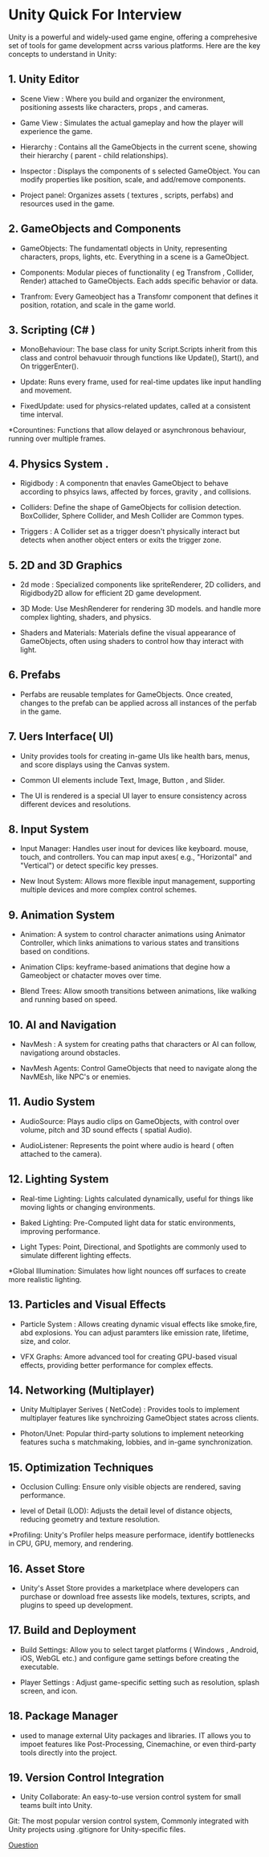 # Unity Quick For Interview 

Unity is a powerful and widely-used game engine, offering a comprehesive set of tools for game development acrss various platforms. Here are the key concepts to understand in Unity:

## 1. Unity Editor

* Scene View : Where you build and organizer the environment, positioning assests like characters, props , and cameras.

* Game View : Simulates the actual gameplay and how the player will experience the game.

* Hierarchy : Contains all the GameObjects in the current scene, showing their hierarchy ( parent - child relationships).

* Inspector : Displays the components of s selected GameObject. You can modify properties like position, scale, and add/remove components.

* Project panel: Organizes assets ( textures , scripts, perfabs) and resources used in the game.

## 2. GameObjects and Components

* GameObjects: The fundamentatl objects in Unity, representing characters, props, lights, etc. Everything in a scene is a GameObject.

* Components: Modular pieces of functionality ( eg Transfrom , Collider, Render) 
attached to GameObjects. Each adds specific behavior or data.

* Tranfrom: Every Gameobject has a Transfomr component that defines it position, rotation,  and scale in the game world. 

## 3. Scripting (C# )

* MonoBehaviour: The base class for unity Script.Scripts inherit from this class and control behavuoir through functions like Update(), Start(),  and On triggerEnter().

* Update: Runs every frame, used for real-time updates like input handling and movement.

* FixedUpdate: used for physics-related updates, called at a consistent time interval.

*Corountines: Functions that allow delayed or asynchronous behaviour, running over multiple frames. 

## 4. Physics System .

* Rigidbody : A componentn that enavles GameObject to behave according to phsyics laws, affected by forces, gravity , and collisions. 

* Colliders: Define the shape of GameObjects for collision detection. BoxCollider, Sphere Collider, and Mesh Collider are Common types.

* Triggers : A Collider set as a trigger doesn't physically interact but detects when another object enters or exits the trigger zone. 


## 5. 2D and 3D Graphics

* 2d mode : Specialized components like spriteRenderer, 2D colliders,  and Rigidbody2D allow for efficient 2D game development.

* 3D Mode: Use MeshRenderer for rendering 3D models. and handle more complex lighting, shaders, and physics.

* Shaders and Materials: Materials define the visual appearance of GameObjects, often using shaders to control how thay interact with light. 


## 6. Prefabs 

* Perfabs are reusable templates for GameObjects. Once created, changes to the prefab can be applied across all instances of the perfab in the game. 

## 7. Uers Interface( UI)

* Unity provides tools for creating in-game UIs like health bars, menus, and score displays using the Canvas system.

* Common UI elements include Text, Image, Button , and Slider.

* The UI is rendered is a special UI layer to ensure consistency across different devices and resolutions.

## 8. Input System

* Input Manager: Handles user inout for devices like keyboard. mouse, touch, and controllers. You can map input axes( e.g., "Horizontal" and "Vertical") or detect specific key presses.

* New Inout System: Allows more flexible input management, supporting multiple devices and more complex control schemes.

## 9. Animation System

* Animation: A system to control character animations using Animator Controller, which  links animations to various states and transitions based on conditions.

* Animation Clips: keyframe-based animations that degine how a Gameobject or chatacter moves over time.

* Blend Trees: Allow smooth transitions between animations, like walking and running based on speed.

## 10. AI and Navigation

* NavMesh : A system for creating paths that characters or AI can follow, navigationg around obstacles.

* NavMesh Agents: Control GameObjects that need to navigate along the NavMEsh, like NPC's or enemies.

## 11. Audio System

* AudioSource: Plays audio clips on GameObjects, with control over volume, pitch and 3D sound effects ( spatial Audio).

* AudioListener: Represents the point where audio is heard ( often attached to the camera).

## 12. Lighting System

* Real-time Lighting: Lights calculated dynamically, useful for things like moving lights or changing environments.

* Baked Lighting: Pre-Computed light data for static environments, improving performance.

* Light Types: Point, Directional, and Spotlights are commonly used to simulate different lighting effects.

*Global Illumination: Simulates how light nounces off surfaces to create more realistic lighting.

## 13. Particles and Visual Effects

* Particle System : Allows creating dynamic visual effects like smoke,fire, abd explosions. You can adjust paramters like emission rate, lifetime, size, and color.

* VFX Graphs: Amore advanced tool for creating GPU-based visual effects, providing better performance for complex effects.

## 14. Networking (Multiplayer)

* Unity Multiplayer Serives ( NetCode) : Provides tools to implement multiplayer features like synchroizing GameObject states across clients.

* Photon/Unet: Popular third-party solutions to implement neteorking features sucha s matchmaking, lobbies, and in-game synchronization.

## 15. Optimization Techniques

* Occlusion Culling: Ensure only visible objects are rendered, saving performance.

* level of Detail (LOD): Adjusts the detail level of distance objects, reducing geometry and texture resolution.


*Profiling: Unity's Profiler helps measure performace, identify bottlenecks in CPU, GPU, memory, and rendering.

## 16. Asset Store

* Unity's Asset Store provides a marketplace where developers can purchase or download free assests like models, textures, scripts, and plugins to speed up development.

## 17. Build and Deployment

* Build Settings: Allow you to select target platforms ( Windows , Android, iOS, WebGL etc.) and configure game settings before creating the executable.

* Player Settings : Adjust game-specific setting such as resolution, splash screen, and icon.


## 18. Package Manager 

* used to manage external Uity packages and libraries. IT allows you to impoet features like Post-Processing, Cinemachine, or even third-party tools directly into the project.

## 19. Version Control Integration

* Unity Collaborate: An easy-to-use version control system for small teams built into Unity.

Git: The most popular version control system, Commonly integrated with Unity projects using .gitignore for Unity-specific files.


[Ouestion](/Question.md)